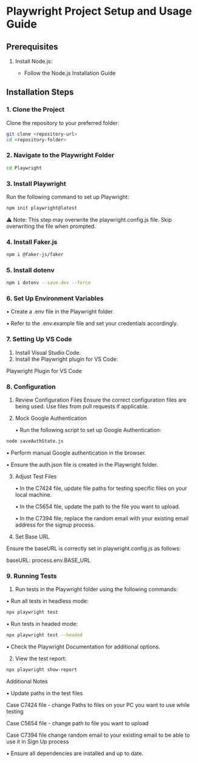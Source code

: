 #   Playwright Project Setup and Usage Guide

##  Prerequisites

1. Install Node.js:

   - Follow the Node.js Installation Guide

## Installation Steps

### 1.  Clone the Project

Clone the repository to your preferred folder:

```bash
git clone <repository-url>
cd <repository-folder>
```

### 2.   Navigate to the Playwright Folder

```bash
cd Playwright
```

### 3.  Install Playwright

Run the following command to set up Playwright:

```bash
npm init playwright@latest
```
⚠️ Note: This step may overwrite the playwright.config.js file. Skip overwriting the file when prompted.


### 4.  Install Faker.js

```bash
npm i @faker-js/faker
```

### 5.	Install dotenv

```bash
npm i dotenv --save-dev --force
```

### 6. Set Up Environment Variables

•	Create a .env file in the Playwright folder.

•	Refer to the .env.example file and set your credentials accordingly.

### 7. Setting Up VS Code

1.	Install Visual Studio Code.
2.	Install the Playwright plugin for VS Code:

Playwright Plugin for VS Code

### 8. Configuration

1.	Review Configuration Files
Ensure the correct configuration files are being used. Use files from pull requests if applicable.

2.	Mock Google Authentication

	•	Run the following script to set up Google Authentication:

```bash
node saveAuthState.js
```
•	Perform manual Google authentication in the browser.

•	Ensure the auth.json file is created in the Playwright folder.


3.	Adjust Test Files

	•	In the C7424 file, update file paths for testing specific files on your local machine.
	
	•	In the C5654 file, update the path to the file you want to upload.
	
	•	In the C7394 file, replace the random email with your existing email address for the signup process.
	

4.	Set Base URL

Ensure the baseURL is correctly set in playwright.config.js as follows:

baseURL: process.env.BASE_URL

### 9. Running Tests

1.	Run tests in the Playwright folder using the following commands:

•	Run all tests in headless mode:
```bash
npx playwright test
```

•	Run tests in headed mode:
```bash
npx playwright test --headed
```
•	Check the Playwright Documentation for additional options.


2.	View the test report:
```bash
npx playwright show-report
```

Additional Notes

•	Update paths in the test files 
	
Case C7424 file - change Paths to files on your PC you want to use while testing

Case C5654 file -  change path to file you want to upload

Case C7394 file  change random email to your existing email to be able to use it in Sign Up process 

•	Ensure all dependencies are installed and up to date.